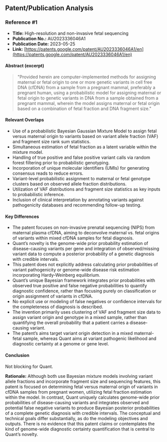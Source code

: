 ## Patent/Publication Analysis

### Reference #1

- **Title:** High-resolution and non-invasive fetal sequencing  
- **Publication No.:** AU2023336046A1  
- **Publication Date:** 2023-05-25  
- **Link:** [https://patents.google.com/patent/AU2023336046A1/en](https://patents.google.com/patent/AU2023336046A1/en)

#### Abstract (excerpt)

> "Provided herein are computer-implemented methods for assigning maternal or fetal origin to one or more genetic variants in cell free DNA (cfDNA) from a sample from a pregnant mammal, preferably a pregnant human, using a probabilistic model for assigning maternal or fetal origin to genetic variants in DNA from a sample obtained from a pregnant mammal, wherein the model assigns maternal or fetal origin based on a combination of fetal fraction and DNA fragment size."

#### Relevant Overlaps

- Use of a probabilistic Bayesian Gaussian Mixture Model to assign fetal versus maternal origin to variants based on variant allele fraction (VAF) and fragment size rank sum statistics.
- Simultaneous estimation of fetal fraction as a latent variable within the mixture model.
- Handling of true positive and false positive variant calls via random forest filtering prior to probabilistic genotyping.
- Incorporation of unique molecular identifiers (UMIs) for generating consensus reads to reduce errors.
- Variant-level probabilistic assignment to maternal or fetal genotype clusters based on observed allele fraction distributions.
- Utilization of VAF distributions and fragment size statistics as key inputs to probabilistic inference.
- Inclusion of clinical interpretation by annotating variants against pathogenicity databases and recommending follow-up testing.

#### Key Differences

- The patent focuses on non-invasive prenatal sequencing (NIPS) from maternal plasma cfDNA, aiming to deconvolve maternal vs. fetal origins of variants within mixed cfDNA samples for fetal diagnosis.
- Quant’s novelty is the genome-wide prior probability estimation of disease-causing variants per gene and integration of observed/missing variant data to compute a posterior probability of a genetic diagnosis with credible intervals.
- This patent does not explicitly address calculating prior probabilities of variant pathogenicity or genome-wide disease risk estimation incorporating Hardy-Weinberg equilibrium.
- Quant’s unique Bayesian framework integrates prior probabilities with observed true positive and false negative probabilities to quantify diagnostic confidence, rather than focusing purely on classification or origin assignment of variants in cfDNA.
- No explicit use or modeling of false negatives or confidence intervals for the completeness of diagnosis is described.
- The invention primarily uses clustering of VAF and fragment size data to assign variant origin and genotype in a mixed sample, rather than quantifying the overall probability that a patient carries a disease-causing variant.
- The patent’s aims target variant origin detection in a mixed maternal-fetal sample, whereas Quant aims at variant pathogenic likelihood and diagnostic certainty at a genome or gene level.

#### Conclusion

Not blocking for Quant.

**Rationale:** Although both use Bayesian mixture models involving variant allele fractions and incorporate fragment size and sequencing features, this patent is focused on determining fetal versus maternal origin of variants in cfDNA samples from pregnant women, utilizing fetal fraction estimation within the model. In contrast, Quant uniquely calculates genome-wide prior probabilities of disease-causing variants and integrates observed and potential false negative variants to produce Bayesian posterior probabilities of a complete genetic diagnosis with credible intervals. The conceptual and technical goals differ substantially, as do the modeling objectives and outputs. There is no evidence that this patent claims or contemplates the kind of genome-wide diagnostic certainty quantification that is central to Quant’s novelty.
